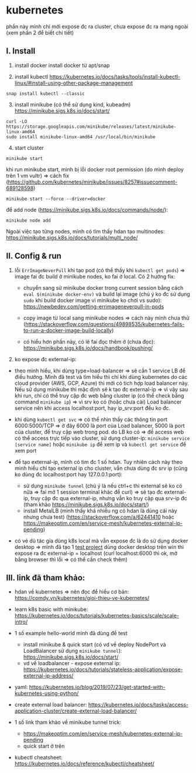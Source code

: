 
# kubernetes
phần này mình chỉ mới expose đc ra cluster, chưa expose đc ra mạng ngoài (xem phần 2 để biết chi tiết)

## I. Install
1. install docker
install docker từ apt/snap

2. install kubectl
https://kubernetes.io/docs/tasks/tools/install-kubectl-linux/#install-using-other-package-management
```
snap install kubectl --classic
```

3. install minikube (có thể sử dụng kind, kubeadm)
https://minikube.sigs.k8s.io/docs/start/
```
curl -LO https://storage.googleapis.com/minikube/releases/latest/minikube-linux-amd64
sudo install minikube-linux-amd64 /usr/local/bin/minikube
```

4. start cluster
```
minikube start
```


khi run minikube start, mình bị lỗi docker root permission (do mình deploy trên 1 vm vultr) => cách fix (https://github.com/kubernetes/minikube/issues/8257#issuecomment-689128598)
```
minikube start --force --driver=docker
```

để add node (https://minikube.sigs.k8s.io/docs/commands/node/):
```
minikube node add
```


Ngoài việc tạo từng nodes, mình có tìm thấy hdan tạo multinodes: https://minikube.sigs.k8s.io/docs/tutorials/multi_node/


## II. Config & run

1. lỗi `ErrImageNeverPull` khi tạo pod (có thể thấy khi `kubectl get pods`) => image fai đc build ở minikube nodes, ko fai ở local. Có 2 hướng fix:
    - chuyển sang sử minikube docker trong current session bằng cách `eval $(minikube docker-env)` và build lại image (chú ý ko đc sử dụng `sudo` khi build docker image vì minikube ko chơi vs sudo): https://newbedev.com/getting-errimageneverpull-in-pods
    - copy image từ local sang minikube nodes => cách này mình chưa thử (https://stackoverflow.com/questions/49898535/kubernetes-fails-to-run-a-docker-image-build-locally)

    - có hiểu hơn phần này, có lẽ fai đọc thêm ở (chưa đọc): https://minikube.sigs.k8s.io/docs/handbook/pushing/


2. ko expose đc external-ip: 
- theo mình hiểu, khi dùng type=load-balancer => sẽ cần 1 service LB để điều hướng. Mình đã test và tìm hiểu thì chỉ khi dùng kubernetes do các cloud provider (AWS, GCP, Azure) thì mới có tích hợp load balancer này. Nếu sử dụng minikube thì mặc định sẽ k tạo đc external-ip => vì vậy sau khi run, chỉ có thể truy cập đc web bằng cluster ip (có thể check bằng command `minikube ip`) => vì srv ko có (hoặc chưa cài) Load balancer service nên khi access localhost:port, hay ip_srv:port đều ko đc.
    
- khi dùng `kubectl get svc` => có thể nhìn thấy các thông tin port 6000:5000/TCP => ở đây 6000 là port của Load balancer, 5000 là port của cluster, để truy cập web trong pod. do LB ko có => để access web có thể access trực tiếp vào cluster, sử dụng cluster-ip: `minikube service [service name]` hoặc `minikube ip` để xem ip và `kubectl get service` để xem port

- để tạo external-ip, mình có tìm đc 1 số hdan. Tuy nhiên cách này theo mình hiểu chỉ tạo external ip cho cluster, vẫn chưa dùng đc srv ip (cũng ko dùng đc localhost:port hay 127.0.0.1:port):
    - sử dụng `minikube tunnel` (chú ý là nếu ctrl+c thì external sẽ ko có nữa => fai mở 1 session terminal khác để curl) => sẽ tạo đc external-ip, truy cập đc qua external-ip, nhưng vẫn ko truy cập qua srv-ip đc (tham khảo https://minikube.sigs.k8s.io/docs/start/)
    - install MetalLB (mình thấy khá nhiều ng có hdan là dùng cái này nhưng chưa test) (https://stackoverflow.com/a/62441410 hoặc https://makeoptim.com/en/service-mesh/kubernetes-external-ip-pending)
    
- có vẻ dù tác gỉa dùng k8s local mà vẫn expose đc là do sử dụng docker desktop => mình đã tạo 1 [test project](https://github.com/sontt22791/k8s-hello-docker-desktop) dùng docker desktop trên win thì expose ra đc external-ip = localhost (curl localhost:6000 thì ok, mở bằng browser thì lỗi => có thể cần check thêm)
## III. link đã tham khảo:

- hdan về kubernetes => nên đọc để hiểu cơ bản: https://comdy.vn/kubernetes/gioi-thieu-ve-kubernetes/
- learn k8s basic with minikube: https://kubernetes.io/docs/tutorials/kubernetes-basics/scale/scale-intro/

- 1 số example hello-world mình đã dùng để test
    - install minikube & quick start (có vd về deploy NodePort và LoadBalancer sử dụng `minikube tunnel`): https://minikube.sigs.k8s.io/docs/start/
    - vd về loadbalancer - expose external ip: https://kubernetes.io/docs/tutorials/stateless-application/expose-external-ip-address/

- yaml: https://kubernetes.io/blog/2019/07/23/get-started-with-kubernetes-using-python/

- create external load balancer: https://kubernetes.io/docs/tasks/access-application-cluster/create-external-load-balancer/

- 1 số link tham khảo về minikube tunnel trick: 
    - https://makeoptim.com/en/service-mesh/kubernetes-external-ip-pending
    - quick start ở trên

- kubectl cheatsheet: https://kubernetes.io/docs/reference/kubectl/cheatsheet/



